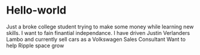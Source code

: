 # Hello-world
Just a broke college student trying to make some money while learning new skills. I want to fain finantial independance.
I have driven Justin Verlanders Lambo and currently sell cars as a Volkswagen Sales Consultant
Want to help Ripple space grow

